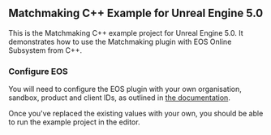 ## Matchmaking C++ Example for Unreal Engine 5.0

This is the Matchmaking C++ example project for Unreal Engine 5.0. It demonstrates how to use the Matchmaking plugin with EOS Online Subsystem from C++.

### Configure EOS

You will need to configure the EOS plugin with your own organisation, sandbox, product and client IDs, as outlined in [the documentation](https://redpointgames.gitlab.io/eos-online-subsystem/docs/core_configuration).

Once you've replaced the existing values with your own, you should be able to run the example project in the editor.
